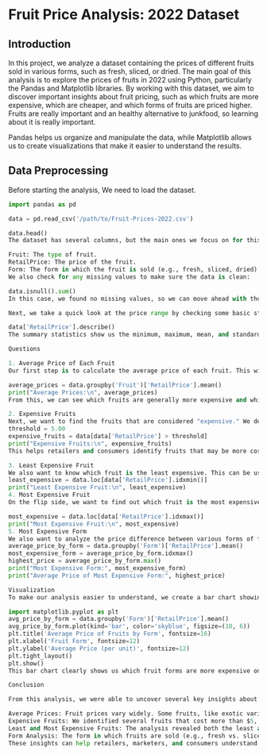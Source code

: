 # Fruit Price Analysis: 2022 Dataset

## Introduction

In this project, we analyze a dataset containing the prices of different fruits sold in various forms, such as fresh, sliced, or dried. The main goal of this analysis is to explore the prices of fruits in 2022 using Python, particularly the Pandas and Matplotlib libraries. By working with this dataset, we aim to discover important insights about fruit pricing, such as which fruits are more expensive, which are cheaper, and which forms of fruits are priced higher. Fruits are really important and an healthy alternative to junkfood, so learning about it is really important.

Pandas helps us organize and manipulate the data, while Matplotlib allows us to create visualizations that make it easier to understand the results.

## Data Preprocessing

Before starting the analysis, We need to load the dataset.

```python
import pandas as pd

data = pd.read_csv('/path/to/Fruit-Prices-2022.csv')

data.head()
The dataset has several columns, but the main ones we focus on for this analysis are:

Fruit: The type of fruit.
RetailPrice: The price of the fruit.
Form: The form in which the fruit is sold (e.g., fresh, sliced, dried).
We also check for any missing values to make sure the data is clean:

data.isnull().sum()
In this case, we found no missing values, so we can move ahead with the analysis without cleaning the data.

Next, we take a quick look at the price range by checking some basic statistics:

data['RetailPrice'].describe()
The summary statistics show us the minimum, maximum, mean, and standard deviation of fruit prices. This helps us understand how much the prices vary across different fruits.

Questions

1. Average Price of Each Fruit
Our first step is to calculate the average price of each fruit. This will tell us how much each fruit costs on average in 2022.

average_prices = data.groupby('Fruit')['RetailPrice'].mean()
print("Average Prices:\n", average_prices)
From this, we can see which fruits are generally more expensive and which are more affordable.

2. Expensive Fruits
Next, we want to find the fruits that are considered "expensive." We define "expensive" as any fruit with a price higher than $5.00.
threshold = 5.00
expensive_fruits = data[data['RetailPrice'] > threshold]
print("Expensive Fruits:\n", expensive_fruits)
This helps retailers and consumers identify fruits that may be more costly due to factors like seasonal availability, production costs, or rarity.

3. Least Expensive Fruit
We also want to know which fruit is the least expensive. This can be useful for shoppers who want to stick to a budget or businesses looking for affordable options.
least_expensive = data.loc[data['RetailPrice'].idxmin()]
print("Least Expensive Fruit:\n", least_expensive)
4. Most Expensive Fruit
On the flip side, we want to find out which fruit is the most expensive. This will show us which fruits are at the premium end of the market.

most_expensive = data.loc[data['RetailPrice'].idxmax()]
print("Most Expensive Fruit:\n", most_expensive)
5. Most Expensive Form
We also want to analyze the price difference between various forms of fruit. For example, is fresh fruit cheaper than sliced fruit? To answer this, we calculate the average price for each fruit form.
average_price_by_form = data.groupby('Form')['RetailPrice'].mean()
most_expensive_form = average_price_by_form.idxmax()
highest_price = average_price_by_form.max()
print("Most Expensive Form:", most_expensive_form)
print("Average Price of Most Expensive Form:", highest_price)

Visualization
To make our analysis easier to understand, we create a bar chart showing the average prices for each fruit form. This helps us visually compare the price differences between fresh, sliced, and dried fruits.

import matplotlib.pyplot as plt
avg_price_by_form = data.groupby('Form')['RetailPrice'].mean()
avg_price_by_form.plot(kind='bar', color='skyblue', figsize=(10, 6))
plt.title('Average Price of Fruits by Form', fontsize=16)
plt.xlabel('Fruit Form', fontsize=12)
plt.ylabel('Average Price (per unit)', fontsize=12)
plt.tight_layout()
plt.show()
This bar chart clearly shows us which fruit forms are more expensive on average, helping businesses and consumers make informed decisions.

Conclusion

From this analysis, we were able to uncover several key insights about fruit pricing in 2022:

Average Prices: Fruit prices vary widely. Some fruits, like exotic varieties, are much more expensive than others.
Expensive Fruits: We identified several fruits that cost more than $5, which are usually considered premium fruits.
Least and Most Expensive Fruits: The analysis revealed both the least and most expensive fruits, which can guide shoppers looking for either budget-friendly or high-end options.
Form Analysis: The form in which fruits are sold (e.g., fresh vs. sliced) plays a big role in their price, with some processed forms being more expensive on average.
These insights can help retailers, marketers, and consumers understand fruit pricing trends, make better decisions about which fruits to buy, and even influence pricing strategies in the supply chain.